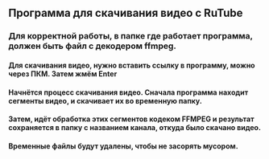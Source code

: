 ## Программа для скачивания видео с RuTube
### Для корректной работы, в папке где работает программа, должен быть файл с декодером ffmpeg.
#### Для скачивания видео, нужно вставить ссылку в программу, можно через ПКМ. Затем жмём Enter
#### Начнётся процесс скачивания видео. Сначала программа находит сегменты видео, и скачивает их во временную папку.
#### Затем, идёт обработка этих сегментов кодеком FFMPEG и результат сохраняется в папку с названием канала, откуда было скачано видео.
#### Временные файлы будут удалены, чтобы не засорять мусором.
